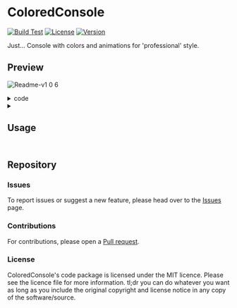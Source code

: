 # ColoredConsole
[![Build Test](https://github.com/VladDen4/ColoredConsole/actions/workflows/ci.yml/badge.svg?branch=master&event=push)](https://github.com/VladDen4/ColoredConsole/actions/workflows/ci.yml)
[![License](https://img.shields.io/github/license/VladDen4/ColoredConsole)](https://github.com/VladDen4/ColoredConsole/blob/master/LICENSE)
[![Version](https://img.shields.io/github/v/release/VladDen4/ColoredConsole?label=Version)](https://github.com/VladDen4/ColoredConsole/releases/latest)

Just... Console with colors and animations for 'professional' style.

## Preview
![Readme-v1 0 6](https://user-images.githubusercontent.com/33760265/228528705-0f4af36a-a976-4ec8-8929-16705e39bd6f.gif)

<details>
    <summary>code</summary>
    
```csharp
private static void Main(string[] args)
{
    TestColor();
    TestSpinner();
    TestLoader();

    Thread.Sleep(1000);

    Writer.Log("Exit . . .");
    Console.ReadKey();
}

public static void TestColor()
{
    Writer.Log("TODO: fix files on server");
    Writer.Log("Initialize colors . . .", LogStatus.Default);
    Writer.Log("We have new update. Downloading . . .", LogStatus.Info);

    for (byte i = 1; i < 6; i++)
    {
        Writer.Log($"Download part {i}/5");
        Thread.Sleep(200);
    }
    
    Writer.Log("All files downloaded. Installing . . .", LogStatus.Success);
    Writer.Log("Some troubles found.", LogStatus.Warning);
    Writer.Log("Whoops! Error occured. Get some help.", LogStatus.Error);
}
    
public static void TestSpinner()
{
    Spinner spinner = new("Trying to fix");
    spinner.Start();
    Thread.Sleep(5000);
    spinner.Stop(false);
}

public static void TestLoader()
{
    Loader loader = new("Downloading");
    loader.Start();

    for (byte i = 0; i < 51; i++)
    {
        loader.SetProgress(i);
        Thread.Sleep(100);
    }

    loader.Stop(false);
}
```
</details>

<details>
    <summary><h2>Usage<h2></summary>

### Download
Download the source code of the [Latest version](https://github.com/VladDen4/ColoredConsole/releases/latest) and integrate it into your project. You can only use the parts you need from the ones listed (Spinner and loader are optional).

- **LogStatus** - enum class containing colors for logging. You can change it to your own at any time.
- **Writer** - main class for logging. (Requied LogStatus class)
- **Spinner** - designed to show that the program is performing some task. (Requied Writer class)
- **Loader** - designed to demonstrate the percentage of task completion. (Requied Writer class)
    
### Manual
Method Writer.**Log** is the main one for logging. Params:
- `string _text` (required) - Text to display.
- `LogStatus _color` (default: LogStatus.Comment) - Text color. See colors in [LogStatus](https://github.com/VladDen4/ColoredConsole/blob/09ccdaa5498d710fcadeb913b35c56e3ad5faf9a/ColoredConsole/LogStatus.cs).
- `bool _newline` (default: true) - Is a newline needed?
- `bool _timestamp` (default: true) - Is a timestamp needed?
- `bool _toFile` (default: true; recording will not be done without first calling the `CreateLogFile` method) - Do you need to write to a file?
    
Some examples:
```csharp
Writer.Log("Message");                            // [15:41:25] Message  // DarkGray
Writer.Log("Message", LogStatus.Warning);         // [15:41:25] Message  // Yellow
Writer.Log("Message", LogStatus.Default, false);  // [15:41:25] Message  // Gray, without newline (\r\n)
Writer.Log("Message", _timestamp: false);         // Message             // DarkGray
Writer.Log("Message", _toFile: false);            // [15:41:25] Message  // DarkGray, without logging to file
```

<hr>

The Writer.**CreateLogfile** method is responsible for creating a file to which logs will be written. Params:
- `string _directoryName` (required) - Log folder name. Final path: .\logs\directoryName\yy.MM.dd-HH.mm.ss.log.

Example:
```csharp
Writer.CreateLogFile("v1.0.6"); // After starting the project, a file will be created along the path ".\logs\v1.0.6\23.03.29-15:41:25.log"
```
</details>

## Repository

### Issues
To report issues or suggest a new feature, please head over to the [Issues](https://github.com/VladDen4/ColoredConsole/issues) page.

### Contributions
For contributions, please open a [Pull request](https://github.com/VladDen4/ColoredConsole/pull/new).

### License
ColoredConsole's code package is licensed under the MIT licence. Please see the licence file for more information. tl;dr you can do whatever you want as long as you include the original copyright and license notice in any copy of the software/source.
